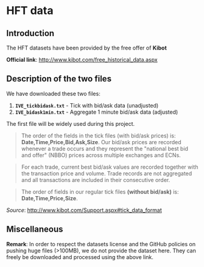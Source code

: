 # HFT data

## Introduction

The HFT datasets have been provided by the free offer of **Kibot**


**Official link**: http://www.kibot.com/free_historical_data.aspx


## Description of the two files

We have downloaded these two files:
1. **`IVE_tickbidask.txt`** -  Tick with bid/ask data (unadjusted)
2. **`IVE_bidask1min.txt`** - Aggregate 1 minute bid/ask data (adjusted)



The first file will be widely used during this project.


> The order of the fields in the tick files (with bid/ask prices) is: **Date,Time,Price,Bid,Ask,Size**. Our bid/ask prices are recorded whenever a trade occurs and they represent the "national best bid and offer" (NBBO) prices across multiple exchanges and ECNs.

> For each trade, current best bid/ask values are recorded together with the transaction price and volume. Trade records are not aggregated and all transactions are included in their consecutive order.

> The order of fields in our regular tick files **(without bid/ask)** is: **Date,Time,Price,Size**.

*Source*: http://www.kibot.com/Support.aspx#tick_data_format


## Miscellaneous

**Remark**: In order to respect the datasets license and the GitHub policies on pushing huge files (>100MB), we do not provide the dataset here. They can freely be downloaded and processed using the above link.
